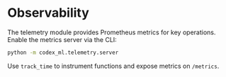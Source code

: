 # Observability

The telemetry module provides Prometheus metrics for key operations. Enable the metrics server via the CLI:

```bash
python -m codex_ml.telemetry.server
```

Use `track_time` to instrument functions and expose metrics on `/metrics`.
